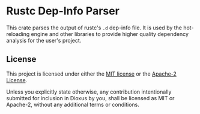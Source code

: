 # Rustc Dep-Info Parser

This crate parses the output of rustc's `.d` dep-info file. It is used by the hot-reloading engine and other libraries to provide higher quality dependency analysis for the user's project.

## License

This project is licensed under either the [MIT license] or the [Apache-2 License].

[apache-2 license]: https://github.com/DioxusLabs/dioxus/blob/master/LICENSE-APACHE
[mit license]: https://github.com/DioxusLabs/dioxus/blob/master/LICENSE-MIT

Unless you explicitly state otherwise, any contribution intentionally submitted
for inclusion in Dioxus by you, shall be licensed as MIT or Apache-2, without any additional
terms or conditions.
